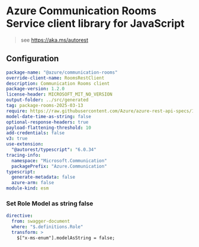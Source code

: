 # Azure Communication Rooms Service client library for JavaScript

> see https://aka.ms/autorest

## Configuration

```yaml
package-name: "@azure/communication-rooms"
override-client-name: RoomsRestClient
description: Communication Rooms client
package-version: 1.2.0
license-header: MICROSOFT_MIT_NO_VERSION
output-folder: ../src/generated
tag: package-rooms-2025-03-13
require: https://raw.githubusercontent.com/Azure/azure-rest-api-specs/1175ddba07ff5e3040bb3b15fe7fe59453f1ef7a/specification/communication/data-plane/Rooms/readme.md
model-date-time-as-string: false
optional-response-headers: true
payload-flattening-threshold: 10
add-credentials: false
v3: true
use-extension:
  "@autorest/typescript": "6.0.34"
tracing-info:
  namespace: "Microsoft.Communication"
  packagePrefix: "Azure.Communication"
typescript:
  generate-metadata: false
  azure-arm: false
module-kind: esm
```

### Set Role Model as string false

```yaml
directive:
  from: swagger-document
  where: "$.definitions.Role"
  transform: >
    $["x-ms-enum"].modelAsString = false;
```
